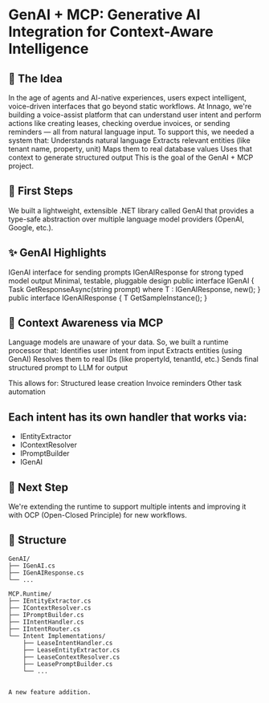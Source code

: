 # GenAI + MCP: Generative AI Integration for Context-Aware Intelligence

## 🧠 The Idea
In the age of agents and AI-native experiences, users expect intelligent, voice-driven interfaces that go beyond static workflows. At Innago, we're building a voice-assist platform that can understand user intent and perform actions like creating leases, checking overdue invoices, or sending reminders — all from natural language input.
To support this, we needed a system that:
Understands natural language
Extracts relevant entities (like tenant name, property, unit)
Maps them to real database values
Uses that context to generate structured output
This is the goal of the GenAI + MCP project.

## 🔧 First Steps
We built a lightweight, extensible .NET library called GenAI that provides a type-safe abstraction over multiple language model providers (OpenAI, Google, etc.).

## ✨ GenAI Highlights
IGenAI interface for sending prompts
IGenAIResponse<T> for strong typed model output
Minimal, testable, pluggable design
public interface IGenAI
{
    Task<T> GetResponseAsync<T>(string prompt)
        where T : IGenAIResponse<T>, new();
}
public interface IGenAIResponse<T>
{
    T GetSampleInstance();
}

## 🔄 Context Awareness via MCP
Language models are unaware of your data. So, we built a runtime processor that:
Identifies user intent from input
Extracts entities (using GenAI)
Resolves them to real IDs (like propertyId, tenantId, etc.)
Sends final structured prompt to LLM for output

This allows for:
Structured lease creation
Invoice reminders
Other task automation

## Each intent has its own handler that works via:
- IEntityExtractor
- IContextResolver
- IPromptBuilder
- IGenAI

## 🧩 Next Step
We're extending the runtime to support multiple intents and improving it with OCP (Open-Closed Principle) for new workflows.

## 📂 Structure
```
GenAI/
├── IGenAI.cs
├── IGenAIResponse.cs
└── ...

MCP.Runtime/
├── IEntityExtractor.cs
├── IContextResolver.cs
├── IPromptBuilder.cs
├── IIntentHandler.cs
├── IIntentRouter.cs
└── Intent Implementations/
    ├── LeaseIntentHandler.cs
    ├── LeaseEntityExtractor.cs
    ├── LeaseContextResolver.cs
    ├── LeasePromptBuilder.cs
    └── ...


A new feature addition.
